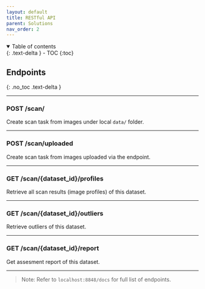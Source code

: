 ```yaml
---
layout: default
title: RESTful API
parent: Solutions
nav_order: 2
---
```


<details open markdown="block">
  <summary>
    Table of contents
  </summary>
  {: .text-delta }
- TOC
{:toc}
</details>

## Endpoints
{: .no_toc .text-delta }

---

### POST /scan/

Create scan task from images under local `data/` folder.

---

### POST /scan/uploaded

Create scan task from images uploaded via the endpoint.

---

### GET /scan/{dataset_id}/profiles

Retrieve all scan results (image profiles) of this dataset.

---

### GET /scan/{dataset_id}/outliers

Retrieve outliers of this dataset.

---

### GET /scan/{dataset_id}/report

Get assesment report of this dataset.

---

> Note: Refer to `localhost:8848/docs` for full list of endpoints.
